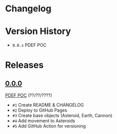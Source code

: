 # Changelog

# Version History
- `0.0.x` PDEF POC

# Releases
<!-- @LatestFirst -->

## [0.0.0](https://github.com/jrsmth/planetary-defence/releases/tag/0.0.0)
[PDEF POC](https://github.com/jrsmth/planetary-defence/milestone/1) (??/??/????)
- `#1` Create README & CHANGELOG
- `#2` Deploy to GitHub Pages
- `#3` Create base objects (Asteroid, Earth, Cannon)
- `#4` Add movement to Asteroids
- `#5` Add GitHub Action for versioning

[0.0.0]: https://github.com/jrsmth/ultima/releases/tag/0.0.0
[0.1.0]: https://github.com/jrsmth/ultima/compare/0.0.0...0.1.0